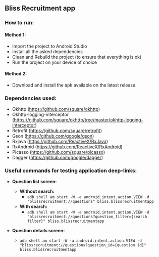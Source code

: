 
## Bliss Recruitment app


### How to run:

#### Method 1:

* Import the project to Android Studio
* Install all the asked dependencies
* Clean and Rebuild the project (to ensure that everything is ok)
* Run the project on your device of choice


#### Method 2:

* Download and install the apk available on the latest release.



### Dependencies used:

* Okhttp (https://github.com/square/okhttp)
* Okhttp-logging-interceptor (https://github.com/square/okhttp/tree/master/okhttp-logging-interceptor)
* Retrofit (https://github.com/square/retrofit)
* Gson (https://github.com/google/gson)
* Rxjava (https://github.com/ReactiveX/RxJava) 
* RxAndroid (https://github.com/ReactiveX/RxAndroid)
* Picasso (https://github.com/square/picasso)
* Dagger (https://github.com/google/dagger)



### Useful commands for testing application deep-links: 

* **Question list screen:**
	* **Without search:** 
		* `adb shell am start -W -a android.intent.action.VIEW -d "blissrecruitment://questions" bliss.blissrecruitmentapp`
	* **With search:**	
		* `adb shell am start -W -a android.intent.action.VIEW -d "blissrecruitment://questions?question_filter={search filter}" bliss.blissrecruitmentapp`

* **Question details screen:**
    *  `adb shell am start -W -a android.intent.action.VIEW -d "blissrecruitment://questions?question_id={question id}" bliss.blissrecruitmentapp`
	